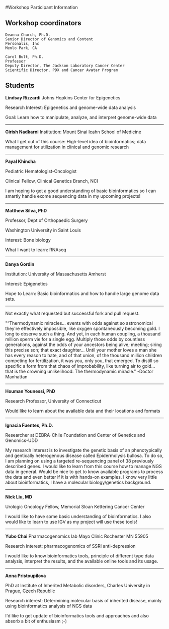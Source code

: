 #Workshop Participant Information

## Workshop coordinators

	Deanna Church, Ph.D.
	Senior Director of Genomics and Content
	Personalis, Inc
	Menlo Park, CA

	Carol Bult, Ph.D.
	Professor
	Deputy Director, The Jackson Laboratory Cancer Center
	Scientific Director, PDX and Cancer Avatar Program

## Students

**Lindsay Rizzardi** Johns Hopkins Center for Epigenetics

Research Interest: Epigenetics and genome-wide data analysis

Goal: Learn how to manipulate, analyze, and interpret genome-wide data

- - -

**Girish Nadkarni** Institution: Mount Sinai Icahn School of Medicine 

What I get out of this course: High-level idea of bioinformatics; data management for utilization in clinical and genomic research 

- - -

**Payal Khincha**

Pediatric Hematologist-Oncologist

Clinical Fellow, Clinical Genetics Branch, NCI

I am hoping to get a good understanding of basic bioinformatics so I can smartly handle exome sequencing data in my upcoming projects!

- - -

**Matthew Silva, PhD**

Professor, Dept of Orthopaedic Surgery

Washington University in Saint Louis

Interest: Bone biology
 
What I want to learn: RNAseq

- - - 

**Danya Gordin**

Institution: University of Massachusetts Amherst

Interest: Epigenetics

Hope to Learn: Basic bioinformatics and how to handle large genome data sets.

- - - 

Not exactly what requested but successful fork and pull request.

"“Thermodynamic miracles... events with odds against so astronomical they're effectively impossible, like oxygen spontaneously becoming gold. I long to observe such a thing.
And yet, in each human coupling, a thousand million sperm vie for a single egg. Multiply those odds by countless generations, against the odds of your ancestors being alive; meeting; siring this precise son; that exact daughter... Until your mother loves a man she has every reason to hate, and of that union, of the thousand million children competing for fertilization, it was you, only you, that emerged. To distill so specific a form from that chaos of improbability, like turning air to gold... that is the crowning unlikelihood. The thermodynamic miracle."
-Doctor Manhattan

- - -

**Houman Younessi, PhD**

Research Professor, University of Connecticut

Would like to learn about the available data and their locations and formats

- - -

**Ignacia Fuentes, Ph.D.**

Researcher at DEBRA-Chile Foundation and Center of Genetics and Genomics-UDD

My research interest is to investigate the genetic basis of an phenotypically and gentically heterogenous disease called Epidermolysis bullosa. To do so, I am planning on using a targeted re-sequencing panel of 38 previously described genes. 
I would like to learn from this course how to manage NGS data in general. Would be nice to get to know available programs to process the data and even better if it is with hands-on examples. I know very little about bioinformatics, I have a molecular biology/genetics background.

- - -

**Nick Liu, MD**

Urologic Oncology Fellow, Memorial Sloan Kettering Cancer Center

I would like to have some basic understanding of bioinformatics.  I also would like to learn to use IGV as my project will use these tools!

- - -

**Yubo Chai**
Pharmacogenomics lab
Mayo Clinic
Rochester MN 55905

Research interest:   pharmacogenomics of SSRI anti-depression

I would like to know bioinformatics tools, principle of different type data analysis, interpret the results, and the available online tools and its usage.

- - -

**Anna Pristoupilova**

PhD at Institute of Inherited Metabolic disorders, Charles University in Prague, Czech Republic

Research interest: Determining molecular basis of inherited disease, mainly using bioinformatics analysis of NGS data

I'd like to get update of bioinformatics tools and approaches and also absorb a bit of enthusiasm ;-)

